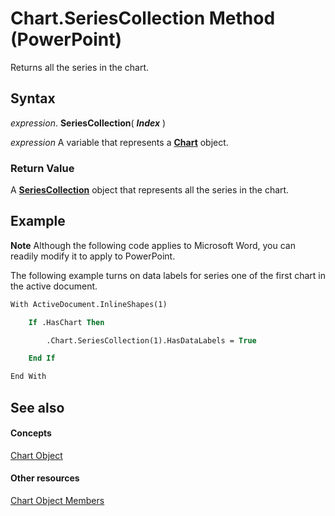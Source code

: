 
# Chart.SeriesCollection Method (PowerPoint)

Returns all the series in the chart.


## Syntax

 _expression_. **SeriesCollection**( **_Index_** )

 _expression_ A variable that represents a **[Chart](3fcf082f-9f58-f67d-1061-e7f37e30fbcd.md)** object.


### Return Value

A  **[SeriesCollection](6277f9e0-0198-0773-9c54-f2d009c0ba7a.md)** object that represents all the series in the chart.


## Example




 **Note**  Although the following code applies to Microsoft Word, you can readily modify it to apply to PowerPoint.

The following example turns on data labels for series one of the first chart in the active document.




```vb
With ActiveDocument.InlineShapes(1)

    If .HasChart Then

        .Chart.SeriesCollection(1).HasDataLabels = True

    End If

End With


```


## See also


#### Concepts


[Chart Object](3fcf082f-9f58-f67d-1061-e7f37e30fbcd.md)
#### Other resources


[Chart Object Members](de1c852d-e599-3e66-1365-dde3e1eb4c28.md)
